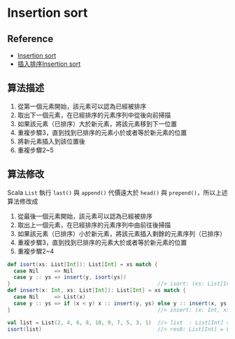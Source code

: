 # Insertion sort

## Reference
- [Insertion sort](https://en.wikipedia.org/wiki/Insertion_sort)
- [插入排序Insertion sort](https://zh.wikipedia.org/wiki/%E6%8F%92%E5%85%A5%E6%8E%92%E5%BA%8F)

## 算法描述
1. 從第一個元素開始，該元素可以認為已經被排序
2. 取出下一個元素，在已經排序的元素序列中從後向前掃描
3. 如果該元素（已排序）大於新元素，將該元素移到下一位置
4. 重複步驟3，直到找到已排序的元素小於或者等於新元素的位置
5. 將新元素插入到該位置後
6. 重複步驟2~5

## 算法修改
Scala `List` 執行 `last()` 與 `append()` 代價遠大於 `head()` 與 `prepend()`，所以上述算法修改成
1. 從最後一個元素開始，該元素可以認為已經被排序
2. 取出上一個元素，在已經排序的元素序列中由前往後掃描
3. 如果該元素（已排序）小於新元素，將該元素插入剩餘的元素序列（已排序）
4. 重複步驟3，直到找到已排序的元素大於或者等於新元素的位置
5. 重複步驟2~4

```scala
def isort(xs: List[Int]): List[Int] = xs match {
  case Nil     => Nil
  case y :: ys => insert(y, isort(ys))
}                                               //> isort: (xs: List[Int])List[Int]
def insert(x: Int, xs: List[Int]): List[Int] = xs match {
  case Nil     => List(x)
  case y :: ys => if (x < y) x :: insert(y, ys) else y :: insert(x, ys)
}                                               //> insert: (x: Int, xs: List[Int])List[Int]

val list = List(2, 4, 6, 8, 10, 9, 7, 5, 3, 1)  //> list  : List[Int] = List(2, 4, 6, 8, 10, 9, 7, 5, 3, 1)
isort(list)                                     //> res0: List[Int] = List(1, 2, 3, 4, 5, 6, 7, 8, 9, 10)
```
